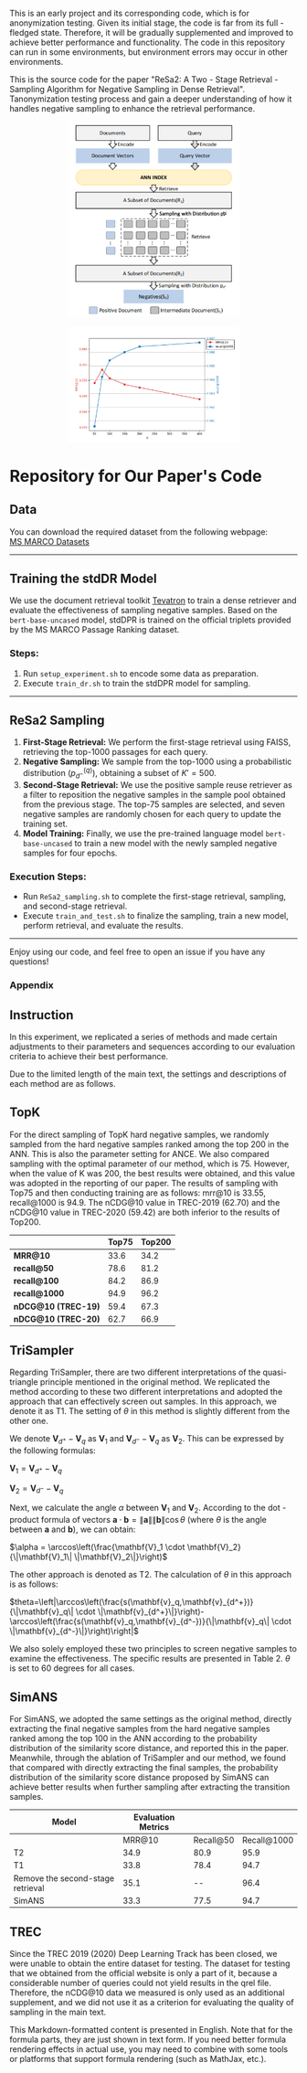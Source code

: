 This is an early project and its corresponding code, which is for anonymization testing.  Given its initial stage, the code is far from its full - fledged state.  Therefore, it will be gradually supplemented and improved to achieve better performance and functionality. The code in this repository can run in some environments, but environment errors may occur in other environments.

This is the source code for the paper "ReSa2: A Two - Stage Retrieval - Sampling Algorithm for Negative Sampling in Dense Retrieval".  Tanonymization testing process and gain a deeper understanding of how it handles negative sampling to enhance the retrieval performance.
<p align="center">
  <img src="img/in.png" alt="Description" width="300">
</p>
<p align="center">
  <img src="img/e1.png" alt="Description" width="300">
</p>
 

# Repository for Our Paper's Code

## Data

You can download the required dataset from the following webpage:  
[MS MARCO Datasets](https://microsoft.github.io/msmarco/Datasets.html)

---

## Training the stdDR Model

We use the document retrieval toolkit [Tevatron](https://github.com/texttron/tevatron) to train a dense retriever and evaluate the effectiveness of sampling negative samples. Based on the `bert-base-uncased` model, stdDPR is trained on the official triplets provided by the MS MARCO Passage Ranking dataset.

### Steps:
1. Run `setup_experiment.sh` to encode some data as preparation.
2. Execute `train_dr.sh` to train the stdDPR model for sampling.

---

## ReSa2 Sampling

1. **First-Stage Retrieval:** We perform the first-stage retrieval using FAISS, retrieving the top-1000 passages for each query.
2. **Negative Sampling:** We sample from the top-1000 using a probabilistic distribution ($p_{d^{-}}^{(q)}$), obtaining a subset of $K' = 500$.
3. **Second-Stage Retrieval:** We use the positive sample reuse retriever as a filter to reposition the negative samples in the sample pool obtained from the previous stage. The top-75 samples are selected, and seven negative samples are randomly chosen for each query to update the training set.
4. **Model Training:** Finally, we use the pre-trained language model `bert-base-uncased` to train a new model with the newly sampled negative samples for four epochs.

### Execution Steps:
- Run `ReSa2_sampling.sh` to complete the first-stage retrieval, sampling, and second-stage retrieval.
- Execute `train_and_test.sh` to finalize the sampling, train a new model, perform retrieval, and evaluate the results.

---

Enjoy using our code, and feel free to open an issue if you have any questions!













### Appendix 
## Instruction
In this experiment, we replicated a series of methods and made certain adjustments to their parameters and sequences according to our evaluation criteria to achieve their best performance.

Due to the limited length of the main text, the settings and descriptions of each method are as follows.

## TopK
For the direct sampling of TopK hard negative samples, we randomly sampled from the hard negative samples ranked among the top 200 in the ANN. This is also the parameter setting for ANCE. We also compared sampling with the optimal parameter of our method, which is 75. However, when the value of K was 200, the best results were obtained, and this value was adopted in the reporting of our paper. The results of sampling with Top75 and then conducting training are as follows: mrr@10 is 33.55, recall@1000 is 94.9. The nCDG@10 value in TREC-2019 (62.70) and the nCDG@10 value in TREC-2020 (59.42) are both inferior to the results of Top200.

|  | **Top75** | **Top200** |
| --- | --- | --- |
| **MRR@10** | 33.6 | 34.2 |
| **recall@50** | 78.6 | 81.2 |
| **recall@100** | 84.2 | 86.9 |
| **recall@1000** | 94.9 | 96.2 |
| **nDCG@10 (TREC-19)** | 59.4 | 67.3 |
| **nDCG@10 (TREC-20)** | 62.7 | 66.9 |

## TriSampler
Regarding TriSampler, there are two different interpretations of the quasi-triangle principle mentioned in the original method. We replicated the method according to these two different interpretations and adopted the approach that can effectively screen out samples. In this approach, we denote it as T1. The setting of $\theta$ in this method is slightly different from the other one.

We denote $\mathbf{V}_{d^+} - \mathbf{V}_q$ as $`\mathbf{V}_1`$ and $`\mathbf{V}_{d^-} - \mathbf{V}_q`$ as $`\mathbf{V}_2`$. This can be expressed by the following formulas:

$`\mathbf{V}_1 = \mathbf{V}_{d^+} - \mathbf{V}_q`$

$`\mathbf{V}_2 = \mathbf{V}_{d^-} - \mathbf{V}_q`$

Next, we calculate the angle $\alpha$ between $\mathbf{V}_1$ and $\mathbf{V}_2$. According to the dot - product formula of vectors $\mathbf{a} \cdot \mathbf{b}=\|\mathbf{a}\| \|\mathbf{b}\| \cos\theta$ (where $\theta$ is the angle between $\mathbf{a}$ and $\mathbf{b}$), we can obtain:

$`\alpha = \arccos\left(\frac{\mathbf{V}_1 \cdot \mathbf{V}_2}{\|\mathbf{V}_1\| \|\mathbf{V}_2\|}\right)`$

The other approach is denoted as T2. The calculation of $\theta$ in this approach is as follows:

$`theta=\left|\arccos\left(\frac{s(\mathbf{v}_q,\mathbf{v}_{d^+})}{\|\mathbf{v}_q\| \cdot \|\mathbf{v}_{d^+}\|}\right)-\arccos\left(\frac{s(\mathbf{v}_q,\mathbf{v}_{d^-})}{\|\mathbf{v}_q\| \cdot \|\mathbf{v}_{d^-}\|}\right)\right|`$

We also solely employed these two principles to screen negative samples to examine the effectiveness. The specific results are presented in Table 2. $\theta$ is set to 60 degrees for all cases. 
## SimANS
For SimANS, we adopted the same settings as the original method, directly extracting the final negative samples from the hard negative samples ranked among the top 100 in the ANN according to the probability distribution of the similarity score distance, and reported this in the paper. Meanwhile, through the ablation of TriSampler and our method, we found that compared with directly extracting the final samples, the probability distribution of the similarity score distance proposed by SimANS can achieve better results when further sampling after extracting the transition samples.

| Model | Evaluation Metrics |  |  |
| --- | --- | --- | --- |
|  | MRR@10 | Recall@50 | Recall@1000 |
| T2 | 34.9 | 80.9 | 95.9 |
| T1 | 33.8 | 78.4 | 94.7 |
| Remove the second-stage retrieval | 35.1 | -- | 96.4 |
| SimANS | 33.3 | 77.5 | 94.7 |

## TREC
Since the TREC 2019 (2020) Deep Learning Track has been closed, we were unable to obtain the entire dataset for testing. The dataset for testing that we obtained from the official website is only a part of it, because a considerable number of queries could not yield results in the qrel file. Therefore, the nCDG@10 data we measured is only used as an additional supplement, and we did not use it as a criterion for evaluating the quality of sampling in the main text. 



This Markdown-formatted content is presented in English. Note that for the formula parts, they are just shown in text form. If you need better formula rendering effects in actual use, you may need to combine with some tools or platforms that support formula rendering (such as MathJax, etc.). 
